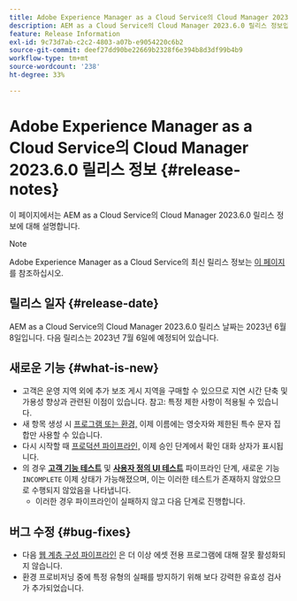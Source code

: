 ```yaml
---
title: Adobe Experience Manager as a Cloud Service의 Cloud Manager 2023.6.0 릴리스 정보
description: AEM as a Cloud Service의 Cloud Manager 2023.6.0 릴리스 정보입니다.
feature: Release Information
exl-id: 9c73d7ab-c2c2-4803-a07b-e9054220c6b2
source-git-commit: deef27dd90be22669b2328f6e394b8d3df99b4b9
workflow-type: tm+mt
source-wordcount: '238'
ht-degree: 33%

---
```



# Adobe Experience Manager as a Cloud Service의 Cloud Manager 2023.6.0 릴리스 정보 {#release-notes}

이 페이지에서는 AEM as a Cloud Service의 Cloud Manager 2023.6.0 릴리스 정보에 대해 설명합니다.

>[!NOTE]
>
>Adobe Experience Manager as a Cloud Service의 최신 릴리스 정보는 [이 페이지](/help/release-notes/release-notes-cloud/release-notes-current.md)를 참조하십시오.

## 릴리스 일자 {#release-date}

AEM as a Cloud Service의 Cloud Manager 2023.6.0 릴리스 날짜는 2023년 6월 8일입니다. 다음 릴리스는 2023년 7월 6일에 예정되어 있습니다.

## 새로운 기능 {#what-is-new}

* 고객은 운영 지역 외에 추가 보조 게시 지역을 구매할 수 있으므로 지연 시간 단축 및 가용성 향상과 관련된 이점이 있습니다. 참고: 특정 제한 사항이 적용될 수 있습니다.
* 새 항목 생성 시 [프로그램 또는 환경,](/help/implementing/cloud-manager/getting-access-to-aem-in-cloud/program-types.md) 이제 이름에는 영숫자와 제한된 특수 문자 집합만 사용할 수 있습니다.
* 다시 시작할 때 [프로덕션 파이프라인,](/help/implementing/cloud-manager/configuring-pipelines/configuring-production-pipelines.md) 이제 승인 단계에서 확인 대화 상자가 표시됩니다.
* 의 경우 **[고객 기능 테스트](/help/implementing/cloud-manager/functional-testing.md#custom-functional-testing)** 및 **[사용자 정의 UI 테스트](/help/implementing/cloud-manager/ui-testing.md)** 파이프라인 단계, 새로운 기능 `INCOMPLETE` 이제 상태가 가능해졌으며, 이는 이러한 테스트가 존재하지 않았으므로 수행되지 않았음을 나타냅니다.
   * 이러한 경우 파이프라인이 실패하지 않고 다음 단계로 진행합니다.

## 버그 수정 {#bug-fixes}

* 다음 [웹 계층 구성 파이프라인](/help/implementing/cloud-manager/configuring-pipelines/introduction-ci-cd-pipelines.md#web-tier-config-pipelines) 은 더 이상 에셋 전용 프로그램에 대해 잘못 활성화되지 않습니다.
* 환경 프로비저닝 중에 특정 유형의 실패를 방지하기 위해 보다 강력한 유효성 검사가 추가되었습니다.
